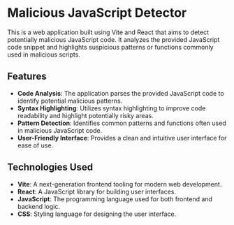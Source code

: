 # Malicious JavaScript Detector

This is a web application built using Vite and React that aims to detect potentially malicious JavaScript code. It analyzes the provided JavaScript code snippet and highlights suspicious patterns or functions commonly used in malicious scripts.

## Features

- **Code Analysis**: The application parses the provided JavaScript code to identify potential malicious patterns.
- **Syntax Highlighting**: Utilizes syntax highlighting to improve code readability and highlight potentially risky areas.
- **Pattern Detection**: Identifies common patterns and functions often used in malicious JavaScript code.
- **User-Friendly Interface**: Provides a clean and intuitive user interface for ease of use.

## Technologies Used

- **Vite**: A next-generation frontend tooling for modern web development.
- **React**: A JavaScript library for building user interfaces.
- **JavaScript**: The programming language used for both frontend and backend logic.
- **CSS**: Styling language for designing the user interface.


